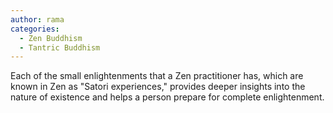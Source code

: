 ```yaml
---
author: rama
categories:
  - Zen Buddhism
  - Tantric Buddhism
---
```


Each of the small enlightenments that a Zen practitioner has, which are known in Zen as "Satori experiences," provides deeper insights into the nature of existence and helps a person prepare for complete enlightenment.

